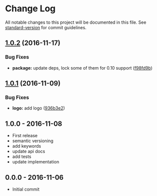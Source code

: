 # Change Log

All notable changes to this project will be documented in this file. See [standard-version](https://github.com/conventional-changelog/standard-version) for commit guidelines.

<a name="1.0.2"></a>
## [1.0.2](https://github.com/node-minibase/minibase-assert/compare/v1.0.1...v1.0.2) (2016-11-17)


### Bug Fixes

* **package:** update deps, lock some of them for 0.10 support ([f98fd9b](https://github.com/node-minibase/minibase-assert/commit/f98fd9b))



<a name="1.0.1"></a>
## [1.0.1](https://github.com/node-minibase/minibase-assert/compare/v1.0.0...v1.0.1) (2016-11-09)


### Bug Fixes

* **logo:** add logo ([936b3e2](https://github.com/node-minibase/minibase-assert/commit/936b3e2))





## 1.0.0 - 2016-11-08
- First release
- semantic versioning
- add keywords
- update api docs
- add tests
- update implementation

## 0.0.0 - 2016-11-06
- Initial commit